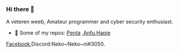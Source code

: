 ### Hi there 👋

A veteren weeb, Amateur programmer and cyber security enthusiast.

- 🔭 Some of my repos: [Penta](https://github.com/Justaus3r/Penta) ,[Anfu](https://github.com/Justaus3r/Anfu),[Hapie](https://github.com/Justaus3r/Hapie)

[Facebook](https://www.facebook.com/profile.php?id=100011334498004),Discord:Neko~Neko~ni#3050.

